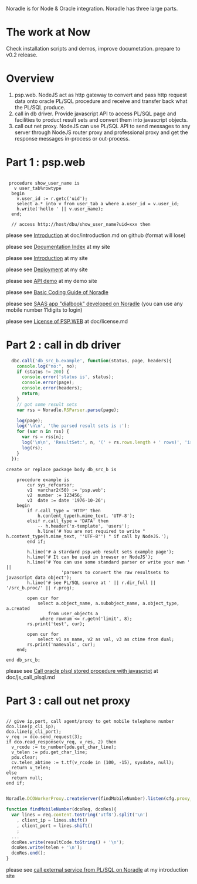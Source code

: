 Noradle is for Node & Oracle integration. Noradle has three large parts.


The work at Now
==========

  Check installation scripts and demos, improve documetation. prepare to v0.2 release.

Overview
==========

1. psp.web. NodeJS act as http gateway to convert and pass http request data onto oracle PL/SQL procedure and receive and transfer back what the PL/SQL produce.
2. call in db driver. Provide javascript API to access PL/SQL page and facilities to product result sets and convert them into javascript objects.
3. call out net proxy. NodeJS can use PL/SQL API to send messages to any server through NodeJS router proxy and professional proxy and get the response messages in-process or out-process.

Part 1 : psp.web
==========

```plsql

 procedure show_user_name is
   v user_tab%rowtype
  begin
    v.user_id := r.getc('uid');
    select a.* into v from user_tab a where a.user_id = v.user_id;
    h.write('hello ' || v.user_name);
  end;

  // access http://host/dbu/show_user_name?uid=xxx then

```

please see [Introduction](doc/introduction.md) at doc/introduction.md on github (format will lose)

please see [Documentation Index](http://docs.noradle.com/index.html) at my site

please see [Introduction](http://docs.noradle.com/introduction.html) at my site

please see [Deployment](http://docs.noradle.com/deployment.html) at my site

please see [API demo](http://unidialbook.com/demo) at my demo site

please see [Basic Coding Guide of Noradle](http://docs.noradle.com/coding_guide.html)

please see [SAAS app "dialbook" developed on Noradle](http://unidialbook.com/com)  (you can use any mobile number
11digits to login)

please see [License of PSP.WEB](http://docs.noradle.com/license.html) at doc/license.md


Part 2 : call in db driver
======

```javascript
  dbc.call('db_src_b.example', function(status, page, headers){
    console.log("no:", no);
    if (status != 200) {
      console.error('status is', status);
      console.error(page);
      console.error(headers);
      return;
    }
    // got some result sets
    var rss = Noradle.RSParser.parse(page);

    log(page);
    log('\n\n', 'the parsed result sets is :');
    for (var n in rss) {
      var rs = rss[n];
      log('\n\n', 'ResultSet:', n, '(' + rs.rows.length + ' rows)', 'is :');
      log(rs);
    }
  });
```

```plsql
create or replace package body db_src_b is

	procedure example is
		cur sys_refcursor;
		v1  varchar2(50) := 'psp.web';
		v2  number := 123456;
		v3  date := date '1976-10-26';
	begin
		if r.call_type = 'HTTP' then
			h.content_type(h.mime_text, 'UTF-8');
		elsif r.call_type = 'DATA' then
			-- h.header('x-template', 'users');
			h.line('# You are not required to write " h.content_type(h.mime_text, ''UTF-8'') " if call by NodeJS.');
		end if;

		h.line('# a stardard psp.web result sets example page');
		h.line('# It can be used in browser or NodeJS');
		h.line('# You can use some standard parser or write your own ' ||
					 'parsers to convert the raw resultsets to javascript data object');
		h.line('# see PL/SQL source at ' || r.dir_full || '/src_b.proc/' || r.prog);

		open cur for
			select a.object_name, a.subobject_name, a.object_type, a.created
				from user_objects a
			 where rownum <= r.getn('limit', 8);
		rs.print('test', cur);

		open cur for
			select v1 as name, v2 as val, v3 as ctime from dual;
		rs.print('namevals', cur);
	end;

end db_src_b;

```

please see [Call oracle plsql stored procedure with javascript](http://docs.noradle.com/js_call_plsql.html) at
doc/js_call_plsql.md

Part 3 : call out net proxy
======

```plsql

// give ip,port, call agent/proxy to get mobile telephone number
﻿dco.line(p_cli_ip);
dco.line(p_cli_port);
v_req := dco.send_request(3);
if dco.read_response(v_req, v_res, 2) then
  v_rcode := to_number(pdu.get_char_line);
  v_telen := pdu.get_char_line;
  pdu.clear;
  cv.telen_abtime := t.tf(v_rcode in (100, -15), sysdate, null);
  return v_telen;
else
  return null;
end if;

```

```javascript

Noradle.DCOWorkerProxy.createServer(findMobileNumber).listen(cfg.proxy_port);

function findMobileNumber(dcoReq, dcoRes){
  var lines = req.content.toString('utf8').split('\n')
    , client_ip = lines.shift()
    , client_port = lines.shift()
    ;
  ...
  dcoRes.write(resultCode.toString() + '\n');
  dcoRes.write(telen + '\n');
  dcoRes.end();
}

```

please see [call external service from PL/SQL on Noradle](http://docs.noradle.com/direct_call_out.html) at
my introduction site
